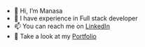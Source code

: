 - 👋 Hi, I’m Manasa
- 👀 I have experience in Full stack developer
- 📫 You can reach me on [LinkedIn](https://www.linkedin.com/in/manasa-bingi-912723227)
- 👀 Take a look at my [Portfolio](https://portfolio-website-manasa-b.vercel.app)
<!---
manasabingi115/manasabingi115 is a ✨ special ✨ repository because its `README.md` (this file) appears on your GitHub profile.
You can click the Preview link to take a look at your changes.
--->
